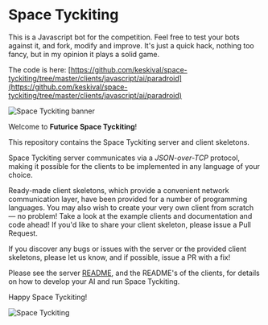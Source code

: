 # Space Tyckiting

This is a Javascript bot for the competition. Feel free to test your bots against it, and fork, modify and improve. It's just a quick hack, nothing too fancy, but in my opinion it plays a solid game.

The code is here: [https://github.com/keskival/space-tyckiting/tree/master/clients/javascript/ai/paradroid](https://github.com/keskival/space-tyckiting/tree/master/clients/javascript/ai/paradroid)

![Space Tyckiting banner](space-tyckiting-banner.jpg)

Welcome to **Futurice Space Tyckiting**!

This repository contains the Space Tyckiting server and client skeletons.

Space Tyckiting server communicates via a *JSON-over-TCP* protocol, making it possible for the clients to be implemented in any language of your choice.

Ready-made client skeletons, which provide a convenient network communication layer, have been provided for a number of programming languages. You may also wish to create your very own client from scratch &mdash; no problem! Take a look at the example clients and documentation and code ahead! If you'd like to share your client skeleton, please issue a Pull Request.

If you discover any bugs or issues with the server or the provided client skeletons, please let us know, and if possible, issue a PR with a fix!

Please see the server [README](server/README.md), and the README's of the clients, for details on how to develop your AI and run Space Tyckiting.

Happy Space Tyckiting!

![Space Tyckiting](space-tyckiting.gif)
